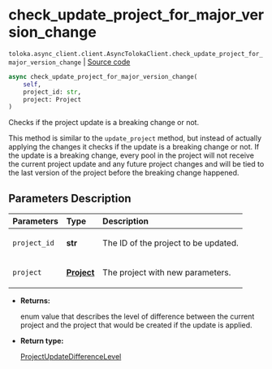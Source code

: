 # check_update_project_for_major_version_change
`toloka.async_client.client.AsyncTolokaClient.check_update_project_for_major_version_change` | [Source code](https://github.com/Toloka/toloka-kit/blob/v1.2.3/src/async_client/client.py#L0)

```python
async check_update_project_for_major_version_change(
    self,
    project_id: str,
    project: Project
)
```

Checks if the project update is a breaking change or not.


This method is similar to the `update_project` method, but instead of actually applying the changes it checks if
the update is a breaking change or not. If the update is a breaking change, every pool in the project will not
receive the current project update and any future project changes and will be tied to the last version of the
project before the breaking change happened.

## Parameters Description

| Parameters | Type | Description |
| :----------| :----| :-----------|
`project_id`|**str**|<p>The ID of the project to be updated.</p>
`project`|**[Project](toloka.client.project.Project.md)**|<p>The project with new parameters.</p>

* **Returns:**

  enum value that describes the level of difference between the current project
and the project that would be created if the update is applied.

* **Return type:**

  [ProjectUpdateDifferenceLevel](toloka.client.project.ProjectUpdateDifferenceLevel.md)
